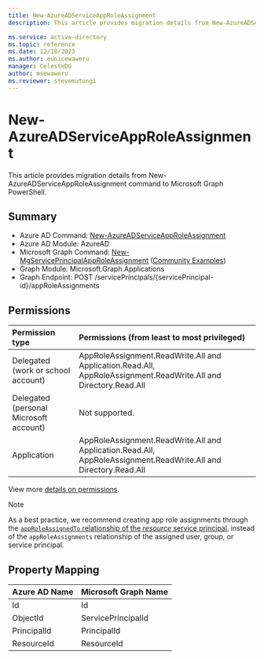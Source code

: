 ```yaml
---
title: New-AzureADServiceAppRoleAssignment
description: This article provides migration details from New-AzureADServiceAppRoleAssignment command to Microsoft Graph PowerShell.

ms.service: active-directory
ms.topic: reference
ms.date: 12/18/2023
ms.author: eunicewaweru
manager: CelesteDG
author: msewaweru
ms.reviewer: stevemutungi
---
```


# New-AzureADServiceAppRoleAssignment

This article provides migration details from New-AzureADServiceAppRoleAssignment command to Microsoft Graph PowerShell.

## Summary

+ Azure AD Command: [New-AzureADServiceAppRoleAssignment](/powershell/module/azuread/new-azureadserviceapproleassignment)
+ Azure AD Module: AzureAD
+ Microsoft Graph Command: [New-MgServicePrincipalAppRoleAssignment](/powershell/module/microsoft.graph.applications/new-mgserviceprincipalapproleassignment) ([Community Examples](https://github.com/orgs/msgraph/discussions?discussions_q=New-MgServicePrincipalAppRoleAssignment))
+ Graph Module: Microsoft.Graph.Applications
+ Graph Endpoint: POST /servicePrincipals/{servicePrincipal-id}/appRoleAssignments

## Permissions

|Permission type      | Permissions (from least to most privileged)              |
|:--------------------|:---------------------------------------------------------|
|Delegated (work or school account) | AppRoleAssignment.ReadWrite.All and Application.Read.All, AppRoleAssignment.ReadWrite.All and Directory.Read.All |
|Delegated (personal Microsoft account) | Not supported.    |
|Application | AppRoleAssignment.ReadWrite.All and Application.Read.All, AppRoleAssignment.ReadWrite.All and Directory.Read.All |

View more [details on permissions](/graph/api/serviceprincipal-post-approleassignments#permissions).

> [!NOTE]
> As a best practice, we recommend creating app role assignments through the [`appRoleAssignedTo` relationship of the _resource_ service principal](serviceprincipal-post-approleassignedto.md), instead of the `appRoleAssignments` relationship of the assigned user, group, or service principal.

## Property Mapping

|Azure AD Name|Microsoft Graph Name|
|---|---|
|Id|Id|
|ObjectId|ServicePrincipalId|
|PrincipalId|PrincipalId|
|ResourceId|ResourceId|